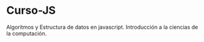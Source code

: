 # Curso-JS
Algoritmos y Estructura de datos en javascript.
Introducción a la ciencias de la computación.
